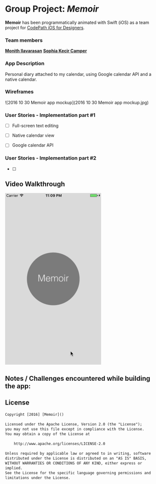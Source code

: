 # Group Project: *Memoir*


**Memoir** has been programmatically animated with Swift (iOS) as a team project for [CodePath iOS for Designers](http://codepath.com/iosfordesigners).


### Team members
[**Monith Ilavarasan**](https://github.com/Monith)
[**Sophia Kecir Camper**](https://github.com/sophiakc)


### App Description
Personal diary attached to my calendar, using Google calendar API and a native calendar.


### Wireframes
![2016 10 30 Memoir app mockup](2016 10 30 Memoir app mockup.jpg)


### User Stories - Implementation part #1
* [ ] Full-screen text editing
* [ ] Native calendar view
* [ ] Google calendar API


### User Stories - Implementation part #2
* [ ] 



## Video Walkthrough

![memoir](memoir.gif)



## Notes / Challenges encountered while building the app:




## License

    Copyright [2016] [Memoir]()

    Licensed under the Apache License, Version 2.0 (the "License");
    you may not use this file except in compliance with the License.
    You may obtain a copy of the License at

        http://www.apache.org/licenses/LICENSE-2.0

    Unless required by applicable law or agreed to in writing, software
    distributed under the License is distributed on an "AS IS" BASIS,
    WITHOUT WARRANTIES OR CONDITIONS OF ANY KIND, either express or implied.
    See the License for the specific language governing permissions and
    limitations under the License.
